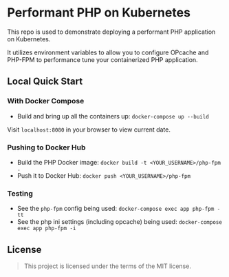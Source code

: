 # Performant PHP on Kubernetes

This repo is used to demonstrate deploying a performant PHP application on Kubernetes.

It utilizes environment variables to allow you to configure OPcache and PHP-FPM to performance tune your containerized PHP application.

## Local Quick Start

### With Docker Compose
- Build and bring up all the containers up: `docker-compose up --build`

Visit `localhost:8080` in your browser to view current date. 

### Pushing to Docker Hub
- Build the PHP Docker image: `docker build -t <YOUR_USERNAME>/php-fpm .`
- Push it to Docker Hub: `docker push <YOUR_USERNAME>/php-fpm`

### Testing
- See the `php-fpm` config being used: `docker-compose exec app php-fpm -tt`
- See the php ini settings (including opcache) being used: `docker-compose exec app php-fpm -i`

## License

> This project is licensed under the terms of the MIT license.
